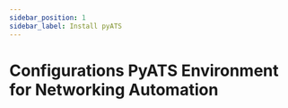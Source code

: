 ```yaml
---
sidebar_position: 1
sidebar_label: Install pyATS
---
```


# Configurations PyATS Environment for Networking Automation